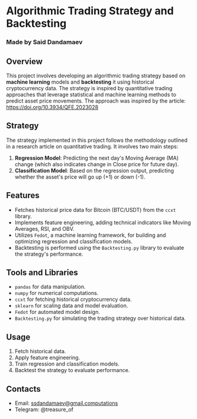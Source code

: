 # Algorithmic Trading Strategy and Backtesting

### Made by Said Dandamaev

## Overview
This project involves developing an algorithmic trading strategy based on **machine learning** models and **backtesting** it using historical cryptocurrency data. The strategy is inspired by quantitative trading approaches that leverage statistical and machine learning methods to predict asset price movements. The approach was inspired by the article: https://doi.org/10.3934/QFE.2023028 

## Strategy
The strategy implemented in this project follows the methodology outlined in a research article on quantitative trading. It involves two main steps:
1. **Regression Model**: Predicting the next day's Moving Average (MA) change (which also indicates change in Close price for future day).
2. **Classification Model**: Based on the regression output, predicting whether the asset's price will go up (+1) or down (-1).

## Features
- Fetches historical price data for Bitcoin (BTC/USDT) from the `ccxt` library.
- Implements feature engineering, adding technical indicators like Moving Averages, RSI, and OBV.
- Utilizes `Fedot`, a machine learning framework, for building and optimizing regression and classification models.
- Backtesting is performed using the `Backtesting.py` library to evaluate the strategy's performance.

## Tools and Libraries
- `pandas` for data manipulation.
- `numpy` for numerical computations.
- `ccxt` for fetching historical cryptocurrency data.
- `sklearn` for scaling data and model evaluation.
- `Fedot` for automated model design.
- `Backtesting.py` for simulating the trading strategy over historical data.

## Usage
1. Fetch historical data.
2. Apply feature engineering.
3. Train regression and classification models.
4. Backtest the strategy to evaluate performance.


## Contacts
- Email: ssdandamaev@gmail.computations
- Telegram: @treasure_of




